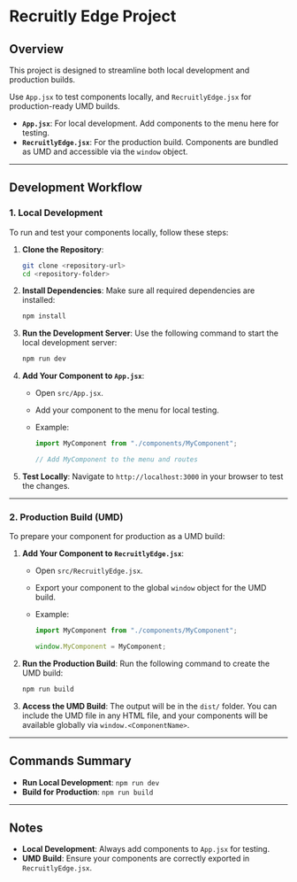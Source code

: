 # Recruitly Edge Project

## Overview

This project is designed to streamline both local development and production builds.

Use `App.jsx` to test components locally, and `RecruitlyEdge.jsx` for production-ready UMD builds.

- **`App.jsx`**: For local development. Add components to the menu here for testing.
- **`RecruitlyEdge.jsx`**: For the production build. Components are bundled as UMD and accessible via the `window` object.

---

## Development Workflow

### 1. Local Development

To run and test your components locally, follow these steps:

1. **Clone the Repository**:

   ```bash
   git clone <repository-url>
   cd <repository-folder>
   ```

2. **Install Dependencies**:
   Make sure all required dependencies are installed:

   ```bash
   npm install
   ```

3. **Run the Development Server**:
   Use the following command to start the local development server:

   ```bash
   npm run dev
   ```

4. **Add Your Component to `App.jsx`**:

   - Open `src/App.jsx`.
   - Add your component to the menu for local testing.
   - Example:

     ```jsx
     import MyComponent from "./components/MyComponent";

     // Add MyComponent to the menu and routes
     ```

5. **Test Locally**:
   Navigate to `http://localhost:3000` in your browser to test the changes.

---

### 2. Production Build (UMD)

To prepare your component for production as a UMD build:

1. **Add Your Component to `RecruitlyEdge.jsx`**:

   - Open `src/RecruitlyEdge.jsx`.
   - Export your component to the global `window` object for the UMD build.
   - Example:

     ```jsx
     import MyComponent from "./components/MyComponent";

     window.MyComponent = MyComponent;
     ```

2. **Run the Production Build**:
   Run the following command to create the UMD build:

   ```bash
   npm run build
   ```

3. **Access the UMD Build**:
   The output will be in the `dist/` folder. You can include the UMD file in any HTML file, and your components will be available globally via `window.<ComponentName>`.

---

## Commands Summary

- **Run Local Development**: `npm run dev`
- **Build for Production**: `npm run build`

---

## Notes

- **Local Development**: Always add components to `App.jsx` for testing.
- **UMD Build**: Ensure your components are correctly exported in `RecruitlyEdge.jsx`.
